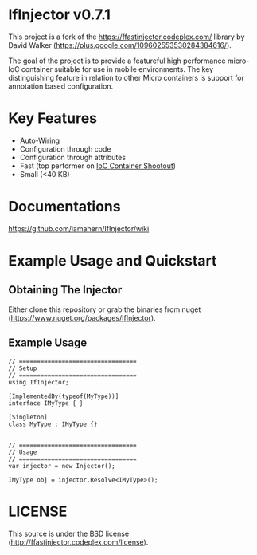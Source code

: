 # IfInjector v0.7.1

This project is a fork of the https://ffastinjector.codeplex.com/ library by David Walker (https://plus.google.com/109602553530284384616/).

The goal of the project is to provide a featureful high performance micro-IoC container suitable for use in mobile environments. The key distinguishing feature in relation to other Micro containers is support for annotation based configuration.

# Key Features

* Auto-Wiring
* Configuration through code
* Configuration through attributes
* Fast (top performer on [IoC Container Shootout](http://www.palmmedia.de/blog/2011/8/30/ioc-container-benchmark-performance-comparison)) 
* Small (<40 KB)

# Documentations

https://github.com/iamahern/IfInjector/wiki

# Example Usage and Quickstart

## Obtaining The Injector

Either clone this repository or grab the binaries from nuget (https://www.nuget.org/packages/IfInjector).

## Example Usage

```
// =================================
// Setup
// =================================
using IfInjector;

[ImplementedBy(typeof(MyType))]
interface IMyType { }

[Singleton]
class MyType : IMyType {}


// =================================
// Usage
// =================================
var injector = new Injector();

IMyType obj = injector.Resolve<IMyType>();

```

# LICENSE

This source is under the BSD license (http://ffastinjector.codeplex.com/license).
